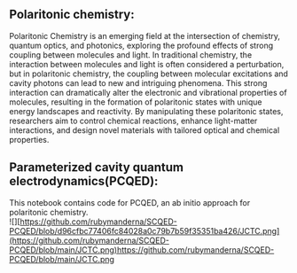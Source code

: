 ## Polaritonic chemistry:
Polaritonic Chemistry is an emerging field at the intersection of chemistry, quantum optics, and photonics, exploring the profound effects of strong coupling between molecules and light. In traditional chemistry, the interaction between molecules and light is often considered a perturbation, but in polaritonic chemistry, the coupling between molecular excitations and cavity photons can lead to new and intriguing phenomena. This strong interaction can dramatically alter the electronic and vibrational properties of molecules, resulting in the formation of polaritonic states with unique energy landscapes and reactivity. By manipulating these polaritonic states, researchers aim to control chemical reactions, enhance light-matter interactions, and design novel materials with tailored optical and chemical properties.


## Parameterized cavity quantum electrodynamics(PCQED):
This notebook contains code for PCQED, an ab initio approach for polaritonic chemistry.   
![][https://github.com/rubymanderna/SCQED-PCQED/blob/d96cfbc77406fc84028a0c79b7b59f35351ba426/JCTC.png](https://github.com/rubymanderna/SCQED-PCQED/blob/main/JCTC.png)https://github.com/rubymanderna/SCQED-PCQED/blob/main/JCTC.png

